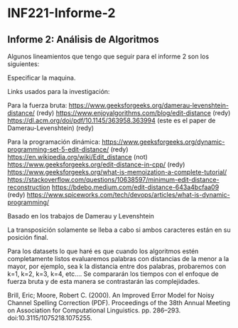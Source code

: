 # INF221-Informe-2

## Informe 2: Análisis de Algoritmos
Algunos lineamientos que tengo que seguir para el informe 2 son los siguientes: 

Especificar la maquina.

Links usados para la investigación:

Para la fuerza bruta:
https://www.geeksforgeeks.org/damerau-levenshtein-distance/  (redy)
https://www.enjoyalgorithms.com/blog/edit-distance  (redy)
https://dl.acm.org/doi/pdf/10.1145/363958.363994 (este es el paper de Damerau-Levenshtein) (redy)

Para la programación dinámica:
https://www.geeksforgeeks.org/dynamic-programming-set-5-edit-distance/ (redy)
https://en.wikipedia.org/wiki/Edit_distance (not)
https://www.geeksforgeeks.org/edit-distance-in-cpp/ (redy)
https://www.geeksforgeeks.org/what-is-memoization-a-complete-tutorial/
https://stackoverflow.com/questions/10638597/minimum-edit-distance-reconstruction
https://bdebo.medium.com/edit-distance-643a4bcfaa09 (redy)
https://www.spiceworks.com/tech/devops/articles/what-is-dynamic-programming/

Basado en los trabajos de Damerau y Levenshtein
 
La transposición solamente se lleba a cabo si ambos caracteres están en su posición final.



Para los datasets lo que haré es que cuando los algoritmos estén completamente listos evaluaremos palabras 
con distancias de la menor a la mayor, por ejemplo, sea k la distancia entre dos palabras, probaremos con 
k=1, k=2, k=3, k=4, etc.... Se compararán los tiempos con el enfoque de fuerza bruta y de esta manera se 
contrastarán las complejidades.


 Brill, Eric; Moore, Robert C. (2000). An Improved Error Model for Noisy Channel Spelling Correction (PDF). Proceedings of the 38th Annual Meeting on Association for Computational Linguistics. pp. 286–293. doi:10.3115/1075218.1075255.
 